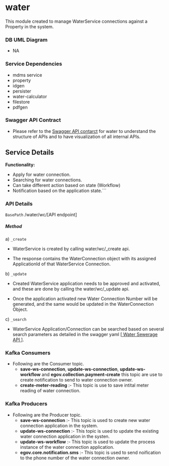 # water
This module created to manage WaterService connections against a Property in the system.
### DB UML Diagram

- NA

### Service Dependencies
- mdms service
- property
- idgen
- persister
- water-calculator
- filestore
- pdfgen

### Swagger API Contract

- Please refer to the [Swagger API contarct](https://app.swaggerhub.com/apis/egov-foundation/Water-Sewerage-1.0/1.0.0#/free) for water to understand the structure of APIs and to have visualization of all internal APIs.

## Service Details

**Functionality:**
- Apply for water connection.
- Searching for water connections.
- Can take different action based on state (Workflow) 
- Notification based on the application state.```

### API Details

`BasePath` /water/wc/[API endpoint]

##### Method

a) `_create`

   - WaterService is created by calling water/wc/_create api.
   
   - The response contains the WaterConnection object with its assigned ApplicationId of that WaterService Connection.

b) `_update`

   -  Created WaterService application needs to be approved and activated, and these are done by calling the water/wc/_update api.
   
   - Once the application activated new Water Connection Number will be generated, and the same would be updated in the WaterConnection Object.

c) `_search`

   -  WaterService Application/Connection  can be searched based on several search parameters as detailed in the swagger yaml [[ Water Sewerage API ](https://app.swaggerhub.com/apis/egov-foundation/Water-Sewerage-1.0/1.0.0#/free)].

### Kafka Consumers

- Following are the Consumer topic.
    - **save-ws-connection**, **update-ws-connection**, **update-ws-workflow** and **egov.collection.payment-create** this topic are use to create notification to send to water connection owner.
    - **create-meter-reading** :- This topic is use to save intital meter reading of water connection.
### Kafka Producers
- Following are the Producer topic.
    - **save-ws-connection** :- This topic is used to create new water connection application in the system.
    - **update-ws-connection** :- This topic is used to update the existing water connection application in the systen.
    - **update-ws-workflow** :- This topic is used to update the process instance of the water connection application.
    - **egov.core.notification.sms** :- This topic is used to send noification to the phone number of the water connection owner.